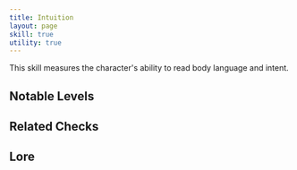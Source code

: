 ```yaml
---
title: Intuition
layout: page
skill: true
utility: true
---
```

This skill measures the character's ability to read body language and intent.

## Notable Levels


## Related Checks


## Lore

